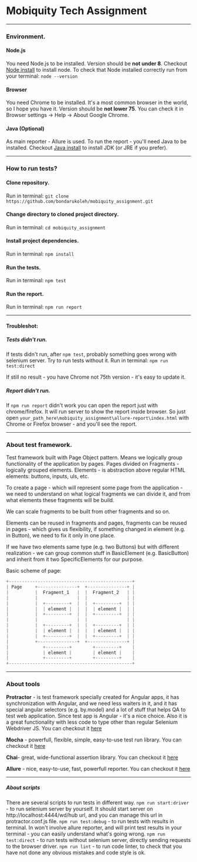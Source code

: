 # Mobiquity Tech Assignment
***
### Environment.
#### Node.js
You need Node.js to be installed. Version should be **not under 8**.
Checkout [Node install](https://nodejs.org/uk/download/ "https://nodejs.org/uk/download/") to install node.
To check that Node installed correctly run from your terminal:
`node --version`

#### Browser
You need Chrome to be installed. It's a most common browser in the world, so I hope you have it.
Version should be **not lower 75**. You can check it in Browser settings -> Help -> About Google Chrome.

#### Java (Optional)
As main reporter - Allure is used. To run the report - you'll need Java to be installed.
Checkout [Java install](https://www.oracle.com/technetwork/java/javase/downloads/index.html "https://www.oracle.com/technetwork/java/javase/downloads/index.html") to install JDK (or JRE if you prefer).

***
### How to run tests?
#### Clone repository.
Run in terminal: 
`git clone https://github.com/bondarukoleh/mobiquity_assignment.git`

#### Change directory to cloned project directory.
Run in terminal:
`cd mobiquity_assignment`

#### Install project dependencies.
Run in terminal:
`npm install`

#### Run the tests.
Run in terminal:
`npm test`

#### Run the report.
Run in terminal:
`npm run report`

***
#### Troubleshot:

##### Tests didn't run.
If tests didn't run, after `npm test`, probably something goes wrong with selenium server.
Try to run tests without it.
Run in terminal:
`npm run test:direct`

If still no result - you have Chrome not 75th version - it's easy to update it.

##### Report didn't run.
If `npm run report` didn't work you can open the report just with chrome/firefox. It will run server to 
show the report inside browser. So just open `your_path_here\mobiquity_assignment\allure-report\index.html`
with Chrome or Firefox browser - and you'll see the report.

***
### About test framework.
Test framework built with Page Object pattern. Means we logically group functionality of the application by pages.
Pages divided on Fragments - logically grouped elements. Elements - is abstraction above regular HTML
elements: buttons, inputs, uls, etc.

To create a page - which will represent some page from the application - we need to understand on what logical
fragments we can divide it, and from what elements these fragments will be build.

We can scale fragments to be built from other fragments and so on.

Elements can be reused in fragments and pages, fragments can be reused in pages - which gives us flexibility,
if something changed in element (e.g. in Button), we need to fix it only in one place.

If we have two elements same type (e.g. two Buttons) but with different realization - we can group common
stuff in BasicElement (e.g. BasicButton) and inherit from it two SpecificElements for our purpose.

Basic scheme of page:
```js
+-----------------------------------------------+
| Page     +---------------+  +---------------+ |
|          |  Fragment_1   |  |  Fragment_2   | |
|          |               |  |               | |
|          |  +---------+  |  |  +---------+  | |
|          |  | element |  |  |  | element |  | |
|          |  +---------+  |  |  +---------+  | |
|          |               |  |               | |
|          |  +---------+  |  |  +---------+  | |     
|          |  | element |  |  |  | element |  | |
|          |  +---------+  |  |  +---------+  | |
|          +---------------+  +---------------+ |
|             +---------+        +---------+    |
|             | element |        | element |    |
|             +---------+        +---------+    |
+-----------------------------------------------+
```
***
### About tools
**Protractor** - is test framework specially created for Angular apps, it has synchronization with Angular, and
we need less waiters in it, and it has special angular selectors (e.g. by.model) and a lot of stuff that 
helps QA to test web application. Since test app is Angular - it's a nice choice. Also it is a great 
functionality with less code to type other than regular Selenium Webdriver JS.
You can checkout it [here](https://www.protractortest.org/#/ "https://www.protractortest.org/#/")

**Mocha** - powerfull, flexible, simple, easy-to-use test run library.
You can checkout it [here](https://mochajs.org/ "https://mochajs.org/")

**Chai**- great, wide-functional assertion library.
You can checkout it [here](https://www.chaijs.com/api/ "https://www.chaijs.com/api/")

**Allure** - nice, easy-to-use, fast, powerfull reporter.
You can checkout it [here](https://docs.qameta.io/allure/ "https://docs.qameta.io/allure/")
***
##### About scripts
There are several scripts to run tests in different way.
`npm run start:driver` - to run selenium server by yourself. It should start server on http://localhost:4444/wd/hub
url, and you can manage this url in protractor.conf.js file.
`npm run test:debug` - to run tests with results in terminal. In won't involve allure reporter, and will print
test results in your terminal - you can easily understand what's going wrong.
`npm run test:direct` - to run tests without selenium server, directly sending requests to the browser driver.
`npm run lint` - to run code linter, to check that you have not done any obvious mistakes and code style is ok.